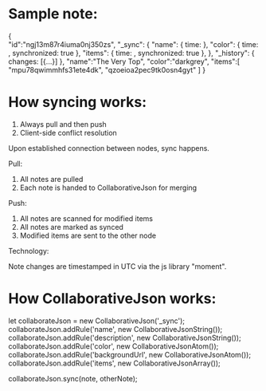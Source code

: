 
# Sample note:

{  
  "id":"ngj13m87r4iuma0nj350zs",
  "_sync": {
    "name": { time: <timestamp> },
    "color": { time: <timestamp>, synchronized: true },
    "items": { time: <timestamp>, synchronized: true },
  },
  "_history": {
    changes: [{...}]
  },
  "name":"The Very Top",
  "color":"darkgrey",
  "items":[  
    "mpu78qwimmhfs31ete4dk",
    "qzoeioa2pec9tk0osn4gyt"
  ]
}

# How syncing works:

 1) Always pull and then push
 2) Client-side conflict resolution

Upon established connection between nodes, sync happens.

Pull:

  1) All notes are pulled
  2) Each note is handed to CollaborativeJson for merging

Push:

  1) All notes are scanned for modified items
  2) All notes are marked as synced
  3) Modified items are sent to the other node

Technology:

  Note changes are timestamped in UTC via the js library "moment".

# How CollaborativeJson works:

  let collaborateJson = new CollaborativeJson('_sync');
  collaborateJson.addRule('name', new CollaborativeJsonString());
  collaborateJson.addRule('description', new CollaborativeJsonString());
  collaborateJson.addRule('color', new CollaborativeJsonAtom());
  collaborateJson.addRule('backgroundUrl', new CollaborativeJsonAtom());
  collaborateJson.addRule('items', new CollaborativeJsonArray());
  
  collaborateJson.sync(note, otherNote);
  
  
